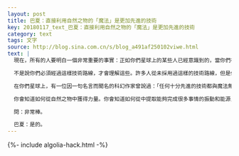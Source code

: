 ```yaml
---
layout: post
title: 巴夏：直接利用自然之物的「魔法」是更加先進的技術
key: 20180117_text_巴夏：直接利用自然之物的「魔法」是更加先進的技術
category: text
tags: 文字
source: http://blog.sina.com.cn/s/blog_a491af250102viwe.html
text: |
  現在，所有的人要明白一個非常重要的事實：正如你們星球上的某些人已經意識到的，當你們在一定程度上瞭解了，不是你們必須經過這樣的（技術）路線，而是如果一個文明採用你們所稱的技術路線——正如你們的文明所做的，那麼，隨著你們更加明白一切都是共振、一切都是振動，最終你們的技術將會達到一個轉折點，從某種意義上說，你們的技術實際上將會開始出現扭轉，將會變得更簡單、更自然。你們將會需要更少的設備和更少的人造物來實現同樣的目的。

  不是說你們必須經過這樣技術路線，才會理解這些。許多人從未採用過這樣的技術路線，但是他們天生地知道，如果簡單的、自然的事物得到正確的利用，它們會和任何技術設備一樣的強大，甚至比這些設備還要強大。

  在你們星球上，有一位因一句名言而聞名的科幻作家曾說過：「任何十分先進的技術都與魔法無異」。如果你看看周圍那些你們所稱的本土文化；那些使用魔法的本土文化，如果你從這樣的文化背景——已經走過了對其技術的理解並且達到這樣的認識：他們目前正在使用的技術是一種更加先進、更加簡單的技術——來理解它，那麼，對利用自然界中簡單的事物如樹枝、葉子（來實現某種目的），你會有不同的看法，你會更加欣賞這種做法。你會從共振和振動的角度理解它們，並把它們看作自然界的非常先進的技術。

  你會知道如何從自然之物中獲得力量。你會知道如何從中提取能夠完成很多事情的振動和能源，而一個依賴技術的文明要完成同樣多的事情則可能需要大量的機器。所以，當我們談論創建此類肖像、此類共振標識符的時候，你要知道，如果你這個角度來理解它，在一定意義上，你們正在做的是非常先進的。雖然你們星球上的大多數人，特別是在你們的文化中，會認為它是原始的、在技術之前做法。事實上，它實際上可以是技術之後的做法。你明白了嗎？

  問：非常棒。

  巴夏：是的。
---
```


{%- include algolia-hack.html -%}
